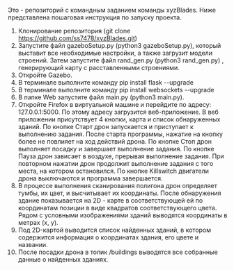Это - репозиторий с командным заданием команды xyzBlades. 
Ниже представлена пошаговая инструкция по запуску проекта.
1. Клонирование репозитория (git clone https://github.com/ss7478/xyzBlades.git)
2. Запустите файл gazeboSetup.py (python3 gazeboSetup.py), который выставит все необходимые настройки, а также загрузит модели строений. Затем запустите файл rand_gen.py (python3 rand_gen.py) , генерирующий карту с расставленными строениями.
3. Откройте Gazebo.
4. В терминале выполните команду pip install flask --upgrade
5. В терминале выполните команду pip install websockets --upgrade
6. В папке Web запустите файл main.py  (python3 main.py).
7. Откройте Firefox в виртуальной машине и перейдите по адресу: 127.0.0.1:5000. По этому адресу загрузится веб-приложение.
     В веб приложении присутствует 4 кнопки, карта и список обнаруженных зданий.
       По кнопке Старт дрон запускается и приступает к выполнению задания. После старта программы, нажатие на кнопку более не повлияет на ход действий дрона.
       По кнопке Стоп дрон выполняет посадку и завершает выполнение задания.
       По кнопке Пауза дрон зависает в воздухе, прерывая выполнение задания. При повторном нажатии дрон продолжит выполнение задания с того места, на котором остановился.
       По кнопке Killswitch двигатели дрона выключаются и программа завершается.
8. В процессе выполнения сканирования полигона дрон определяет тумбы, их цвет, и высчитывает их координаты. После обнаружения здание показывается на 2D - карте в
   соответствующей ей по координатам позиции в виде квадратов соответствующего цвета. Рядом с условными изображениями зданий выводятся координаты в метрах (x, y).
9. Под 2D-картой выводится список найденных зданий, в котором содержится информация о координатах здания, его цвете и названии.
10. После посадки дрона в топик /buildings выводятся все собранные данные о найденных зданиях.
